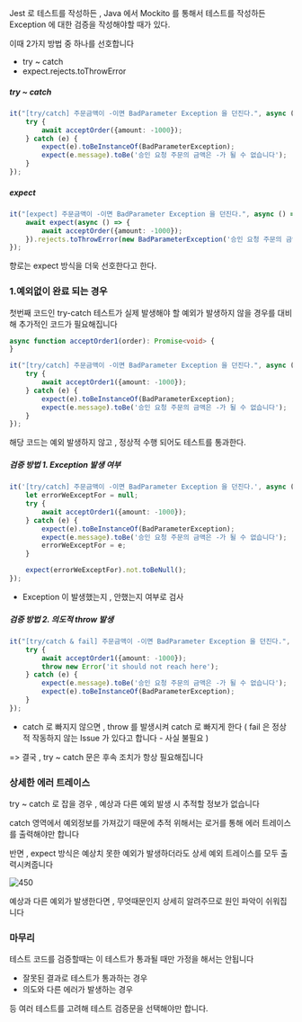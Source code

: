 Jest 로 테스트를 작성하든 , Java 에서 Mockito 를 통해서 테스트를 작성하든
Exception 에 대한 검증을 작성해야할 때가 있다.

이때 2가지 방법 중 하나를 선호합니다
- try ~ catch
- expect.rejects.toThrowError

##### try ~ catch
```typescript
it("[try/catch] 주문금액이 -이면 BadParameter Exception 을 던진다.", async () => {
    try {
        await acceptOrder({amount: -1000});
    } catch (e) {
        expect(e).toBeInstanceOf(BadParameterException);
        expect(e.message).toBe('승인 요청 주문의 금액은 -가 될 수 없습니다');
    }
});
```
##### expect
```typescript
it("[expect] 주문금액이 -이면 BadParameter Exception 을 던진다.", async () => {
    await expect(async () => {
        await acceptOrder({amount: -1000});
    }).rejects.toThrowError(new BadParameterException('승인 요청 주문의 금액은 -가 될 수 없습니다'));
});
```

향로는 expect 방식을 더욱 선호한다고 한다.

### 1.예외없이 완료 되는 경우

첫번째 코드인 try-catch 테스트가
실제 발생해야 할 예외가 발생하지 않을 경우를 대비해 추가적인 코드가 필요해집니다

```typescript
async function acceptOrder1(order): Promise<void> {
}

it("[try/catch] 주문금액이 -이면 BadParameter Exception 을 던진다.", async () => {
    try {
        await acceptOrder1({amount: -1000});
    } catch (e) {
        expect(e).toBeInstanceOf(BadParameterException);
        expect(e.message).toBe('승인 요청 주문의 금액은 -가 될 수 없습니다');
    }
});
```
해당 코드는 예외 발생하지 않고 , 정상적 수행 되어도 테스트를 통과한다.

##### 검증 방법 1. Exception 발생 여부
```typescript
it('[try/catch] 주문금액이 -이면 BadParameter Exception 을 던진다.', async () => {
    let errorWeExceptFor = null;
    try {
        await acceptOrder1({amount: -1000});
    } catch (e) {
        expect(e).toBeInstanceOf(BadParameterException);
        expect(e.message).toBe('승인 요청 주문의 금액은 -가 될 수 없습니다');
        errorWeExceptFor = e;
    }

    expect(errorWeExceptFor).not.toBeNull();
});
```
- Exception 이 발생했는지 , 안했는지 여부로 검사

##### 검증 방법 2. 의도적 throw 발생
```typescript
it("[try/catch & fail] 주문금액이 -이면 BadParameter Exception 을 던진다.", async() => {
    try {
        await acceptOrder1({amount: -1000});
        throw new Error('it should not reach here');
    } catch (e) {
        expect(e.message).toBe('승인 요청 주문의 금액은 -가 될 수 없습니다');
        expect(e).toBeInstanceOf(BadParameterException);
    }
});
```
- catch 로 빠지지 않으면 , throw 를 발생시켜 catch 로 빠지게  한다
( fail 은 정상적 작동하지 않는 Issue 가 있다고 합니다 - 사실 불필요 )

=> 결국 , try ~ catch 문은 후속 조치가 항상 필요해집니다

### 상세한 에러 트레이스

try ~ catch 로 잡을 경우 , 예상과 다른 예외 발생 시 추적할 정보가 없습니다

catch 영역에서 예외정보를 가져갔기 때문에 
추적 위해서는 로거를 통해 에러 트레이스를 출력해야만 합니다

반면 , expect 방식은 예상치 못한 예외가 발생하더라도 상세 예외 트레이스를 모두 출력시켜줍니다

![450](https://i.imgur.com/yMwvnz8.png)

예상과 다른 예외가 발생한다면 , 무엇때문인지 상세히 알려주므로 원인 파악이 쉬워집니다

### 마무리

테스트 코드를 검증할때는 이 테스트가 통과될 때만 가정을 해서는 안됩니다

- 잘못된 결과로 테스트가 통과하는 경우
- 의도와 다른 에러가 발생하는 경우

등 여러 테스트를 고려해 테스트 검증문을 선택해야만 합니다.